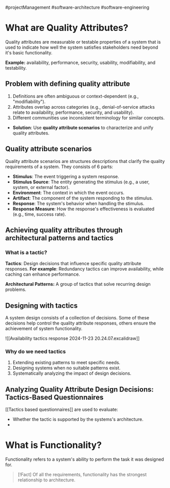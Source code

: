 #projectManagement #software-architecture  #software-engineering 

# What are Quality Attributes?
Quality attributes are measurable or testable properties of a system that is used to indicate how well the system satisfies stakeholders need beyond it's basic functionality.

**Example:** availability, performance, security, usability, modifiability, and testability.

## Problem with defining quality attribute
1. Definitions are often ambiguous or context-dependent (e.g., "modifiability").	
2. Attributes overlap across categories (e.g., denial-of-service attacks relate to availability, performance, security, and usability).
3. Different communities use inconsistent terminology for similar concepts.
- **Solution**: Use **quality attribute scenarios** to characterize and unify quality attributes.

## Quality attribute scenarios
Quality attribute scenarios are structures descriptions that clarify the quality requirements of a system. They consists of 6 parts:

- **Stimulus**: The event triggering a system response.
- **Stimulus Source**: The entity generating the stimulus (e.g., a user, system, or external factor).
- **Environment**: The context in which the event occurs.
- **Artifact**: The component of the system responding to the stimulus.
- **Response**: The system's behavior when handling the stimulus.
- **Response Measure**: How the response's effectiveness is evaluated (e.g., time, success rate).

## Achieving quality attributes through architectural patterns and tactics
### What is a tactic?
**Tactics**: Design decisions that influence specific quality attribute responses.
**For example**: Redundancy tactics can improve availability, while caching can enhance performance.

**Architectural Patterns:** A group of tactics that solve recurring design problems.

## Designing with tactics
A system design consists of a collection of decisions. Some of these decisions help control the quality attribute responses, others ensure the achievement of system functionality.

![[Availability tactics response 2024-11-23 20.24.07.excalidraw]]

### Why do we need tactics
1. Extending existing patterns to meet specific needs.
2. Designing systems when no suitable patterns exist.
3. Systematically analyzing the impact of design decisions.

## Analyzing Quality Attribute Design Decisions: Tactics-Based Questionnaires
[[Tactics based questionnaires]] are used to evaluate:

- Whether the tactic is supported by the systems's architecture.
- 



# What is Functionality?
Functionality refers to a system's ability to perform the task it was designed for.

>[!Fact]
>Of all the requirements, functionality has the strongest relationship to architecture.



